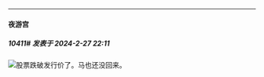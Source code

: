 ﻿
*****

####  夜游宫  
##### 10411#       发表于 2024-2-27 22:11

<img src="https://static.saraba1st.com/image/smiley/face2017/037.png" referrerpolicy="no-referrer">股票跌破发行价了。马也还没回来。

